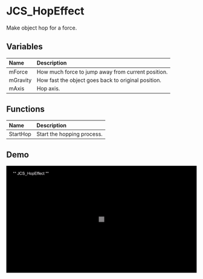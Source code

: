 # JCS_HopEffect

Make object hop for a force.

## Variables

| Name     | Description                                         |
|:---------|:----------------------------------------------------|
| mForce   | How much force to jump away from current position.  |
| mGravity | How fast the object goes back to original position. |
| mAxis    | Hop axis.                                           |

## Functions

| Name     | Description                |
|:---------|:---------------------------|
| StartHop | Start the hopping process. |


## Demo

<img src="./images/JCS_HopEffect.gif"/>
